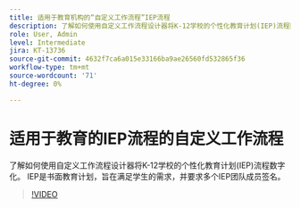 ```yaml
---
title: 适用于教育机构的“自定义工作流程”IEP流程
description: 了解如何使用自定义工作流程设计器将K-12学校的个性化教育计划(IEP)流程数字化
role: User, Admin
level: Intermediate
jira: KT-13736
source-git-commit: 4632f7ca6a015e33166ba9ae26560fd532865f36
workflow-type: tm+mt
source-wordcount: '71'
ht-degree: 0%

---
```


# 适用于教育的IEP流程的自定义工作流程

了解如何使用自定义工作流程设计器将K-12学校的个性化教育计划(IEP)流程数字化。 IEP是书面教育计划，旨在满足学生的需求，并要求多个IEP团队成员签名。

>[!VIDEO](https://video.tv.adobe.com/v/3422174?quality=12&learn=on&hidetitle=true)
